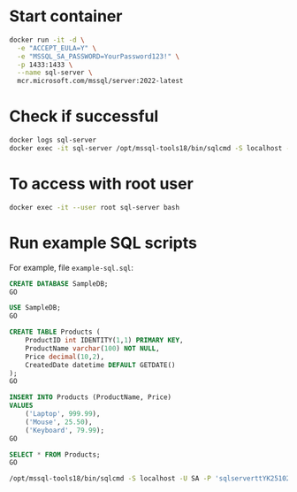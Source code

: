 # Start container
```bash
docker run -it -d \
  -e "ACCEPT_EULA=Y" \
  -e "MSSQL_SA_PASSWORD=YourPassword123!" \
  -p 1433:1433 \
  --name sql-server \
  mcr.microsoft.com/mssql/server:2022-latest
```

# Check if successful
```bash
docker logs sql-server
docker exec -it sql-server /opt/mssql-tools18/bin/sqlcmd -S localhost -U SA -P 'YourPassword123!' -C -Q 'SELECT @@VERSION'
```

# To access with root user
```bash
docker exec -it --user root sql-server bash
```

# Run example SQL scripts

For example, file `example-sql.sql`:
```sql
CREATE DATABASE SampleDB;
GO

USE SampleDB;
GO

CREATE TABLE Products (
    ProductID int IDENTITY(1,1) PRIMARY KEY,
    ProductName varchar(100) NOT NULL,
    Price decimal(10,2),
    CreatedDate datetime DEFAULT GETDATE()
);
GO

INSERT INTO Products (ProductName, Price)
VALUES 
    ('Laptop', 999.99),
    ('Mouse', 25.50),
    ('Keyboard', 79.99);
GO

SELECT * FROM Products;
GO
```

```bash
/opt/mssql-tools18/bin/sqlcmd -S localhost -U SA -P 'sqlserverttYK251020*' -C  -i /dev/stdin < example-sql.sql
```
